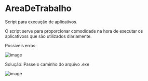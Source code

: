 # AreaDeTrabalho
Script para execução de aplicativos.

O script serve para proporcionar comodidade na hora de executar os aplicativoss que são utilizados diariamente.

Possíveis erros:

![image](https://user-images.githubusercontent.com/32186405/63098523-76e8d900-bf49-11e9-8e3b-1515d9f9fa86.png)

Solução: Passe o caminho do arquivo .exe

![image](https://user-images.githubusercontent.com/32186405/63099079-afd57d80-bf4a-11e9-9d09-511242d05165.png)
